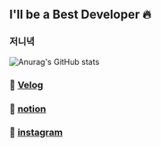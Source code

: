 
## I'll be a Best Developer 🔥
### 저니녁


![Anurag's GitHub stats](https://github-readme-stats.vercel.app/api?username=wjs5025&show_icons=true&theme=merko)

### 🔗 [Velog](https://velog.io/@jeon__ih)
### 🔗 [notion](https://dev-jeon.notion.site/ac79d69afb9641cf8866906d7b6bcd41)
### 🔗 [instagram](https://instagram.com/jeon__ih)
